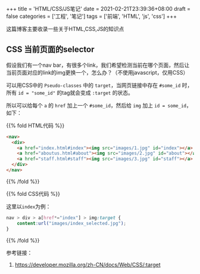 +++
title = 'HTML/CSS/JS笔记'
date = 2021-02-21T23:39:36+08:00
draft = false
categories = ['工程', '笔记']
tags = ['前端', 'HTML', 'js', 'css']
+++

这篇博客主要收录一些关于HTML,CSS,JS的知识点

## CSS 当前页面的selector

假设我们有一个nav bar，有很多个link，我们希望检测当前在哪个页面，然后让当前页面对应的link的img更换一个，怎么办？（不使用javascript，仅用CSS）

可以用CSS中的 `Pseudo-classes` 中的 `target`，当网页链接中存在 `#some_id` 时，所有 `id = "some_id"` 的tag就会变成 `:target` 的状态。

所以可以给每个 `a` 的 `href` 加上一个 `#some_id`，然后给 `img` 加上 `id = some_id`，如下：

{{% fold HTML代码 %}}

```html
<nav>
  <div>
    <a href="index.html#index"><img src="images/1.jpg" id="index"></a>
    <a href="aboutus.html#about"><img src="images/2.jpg" id="about"></a>
    <a href="staff.html#staff"><img src="images/3.jpg" id="staff"></a>
  </div>
</nav>
```

{{% /fold %}}

{{% fold CSS代码 %}}

这里以`index`为例：
```css
nav > div > a[href*="index"] > img:target {
    content:url("images/index_selected.jpg");
}
```
{{% /fold %}}


参考链接：
1. https://developer.mozilla.org/zh-CN/docs/Web/CSS/:target
